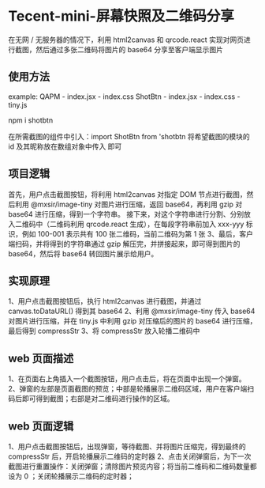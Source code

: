 # Tecent-mini-屏幕快照及二维码分享

在无网 / 无服务器的情况下，利用 html2canvas 和 qrcode.react 实现对网页进行截图，然后通过多张二维码将图片的 base64 分享至客户端显示图片

## 使用方法

example:
    QAPM
        - index.jsx
        - index.css
    ShotBtn
        - index.jsx
        - index.css
        - tiny.js

npm i shotbtn

在所需截图的组件中引入：import ShotBtn from 'shotbtn
将希望截图的模块的 id 及其昵称放在数组对象中传入 <ShotBtn /> 即可

## 项目逻辑

首先，用户点击截图按钮，将利用 html2canvas 对指定 DOM 节点进行截图，然后利用 @mxsir/image-tiny 对图片进行压缩，返回 base64，再利用 gzip 对 base64 进行压缩，得到一个字符串。
接下来，对这个字符串进行分割、分别放入二维码中（二维码利用 qrcode.react 生成），在每段字符串前加入 xxx-yyy 标识，例如 100-001 表示共有 100 张二维码，当前二维码为第 1 张
3、最后，客户端扫码，并将得到的字符串通过 gzip 解压完，并拼接起来，即可得到图片的 base64，然后将 base64 转回图片展示给用户。

## 实现原理

1、用户点击截图按钮后，执行 html2canvas 进行截图，并通过 canvas.toDataURL() 得到其 base64
2、利用 @mxsir/image-tiny 传入 base64 对图片进行压缩，并在 tiny.js 中利用 gzip 对压缩后的图片的 base64 进行压缩，最后得到 compressStr
3、将 compressStr 放入轮播二维码中

## web 页面描述

1、在页面右上角插入一个截图按钮，用户点击后，将在页面中出现一个弹窗。
2、弹窗的左部是页面截图的预览；中部是轮播展示二维码区域，用户在客户端扫码后即可得到截图；右部是对二维码进行操作的区域。

## web 页面逻辑

1、用户点击截图按钮后，出现弹窗，等待截图、并将图片压缩完，得到最终的 compressStr 后，开启轮播展示二维码的定时器
2、点击关闭弹窗后，为下一次截图进行重置操作：关闭弹窗；清除图片预览内容；将当前二维码和二维码数量都设为 0 ；关闭轮播展示二维码的定时器；
